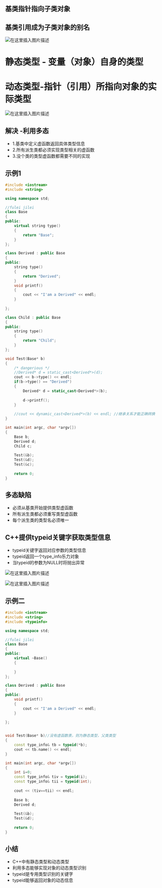 ## 基类指针指向子类对象
## 基类引用成为子类对象的别名
![在这里插入图片描述](https://img-blog.csdnimg.cn/20200629104856994.png?x-oss-process=image/watermark,type_ZmFuZ3poZW5naGVpdGk,shadow_10,text_aHR0cHM6Ly9ibG9nLmNzZG4ubmV0L3dlaXhpbl80MjE3Mzk0OA==,size_16,color_FFFFFF,t_70)

# 静态类型 - 变量（对象）自身的类型
# 动态类型-指针（引用）所指向对象的实际类型
![在这里插入图片描述](https://img-blog.csdnimg.cn/20200629105858352.png?x-oss-process=image/watermark,type_ZmFuZ3poZW5naGVpdGk,shadow_10,text_aHR0cHM6Ly9ibG9nLmNzZG4ubmV0L3dlaXhpbl80MjE3Mzk0OA==,size_16,color_FFFFFF,t_70)

##  解决 -利用多态
- 1.基类中定义虚函数返回具体类型信息
- 2.所有派生类都必须实现类型相关的虚函数
- 3.没个类的类型虚函数都需要不同的实现

## 示例1
```cpp
#include <iostream>
#include <string>

using namespace std;

//fulei jilei
class Base
{
public:
	virtual string type()
	{
		return "Base";
	}
};

class Derived : public Base
{
public:
	string type()
	{
		return "Derived";
	}
	void printf()
	{
		cout << "I'am a Derived" << endl;
	}
	
};

class Child : public Base
{
public:
	string type()
	{
		return "Child";
	}
};

void Test(Base* b)
{
	/* dangerious */
	//Derived* d = static_cast<Derived*>(d);
	cout << b->type() << endl;
	if(b->type() == "Derived")
	{
		Derived* d = static_cast<Derived*>(b);
		
		d->printf();
	}
	
	//cout << dynamic_cast<Derived*>(b) << endl; //继承关系才能正确转换
}

int main(int argc, char *argv[])
{
	Base b;
	Derived d;
	Child c;
	
	Test(&b);
	Test(&d);
	Test(&c);
    
    return 0;
}


```

## 多态缺陷
- 必须从基类开始提供类型虚函数
- 所有派生类都必须重写类型虚函数
- 每个派生类的类型名必须唯一

## C++提供typeid关键字获取类型信息
- typeid关键字返回对应参数的类型信息
- typeid返回一个type_info乐力对象
- 当typeid的参数为NULL时将抛出异常

![在这里插入图片描述](https://img-blog.csdnimg.cn/20200629113301638.png?x-oss-process=image/watermark,type_ZmFuZ3poZW5naGVpdGk,shadow_10,text_aHR0cHM6Ly9ibG9nLmNzZG4ubmV0L3dlaXhpbl80MjE3Mzk0OA==,size_16,color_FFFFFF,t_70)

![在这里插入图片描述](https://img-blog.csdnimg.cn/20200629113420500.png?x-oss-process=image/watermark,type_ZmFuZ3poZW5naGVpdGk,shadow_10,text_aHR0cHM6Ly9ibG9nLmNzZG4ubmV0L3dlaXhpbl80MjE3Mzk0OA==,size_16,color_FFFFFF,t_70)

## 示例二

```cpp
#include <iostream>
#include <string>
#include <typeinfo>

using namespace std;

//fulei jilei
class Base
{
public:
	virtual ~Base()
	{
		
	}
};

class Derived : public Base
{
public:
	void printf()
	{
		cout << "I'am a Derived" << endl;
	}
	
};


void Test(Base* b)//没有虚函数表，则为静态类型，父类类型
{
	const type_info& tb = typeid(*b);
	cout << tb.name() << endl;
}

int main(int argc, char *argv[])
{
	int i=0;
	const type_info& tiv = typeid(i);
	const type_info& tii = typeid(int);
	
	cout << (tiv==tii) << endl;
	
	Base b;
	Derived d;
	
	Test(&b);
	Test(&d);
    
    return 0;
}


```

## 小结
- C++中有静态类型和动态类型
- 利用多态能够实现对象的动态类型识别
- typeid是专用类型识别的关键字
- typeid能够返回对象的动态信息
